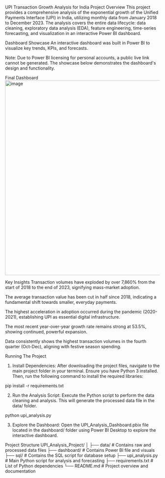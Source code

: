 UPI Transaction Growth Analysis for India
Project Overview
This project provides a comprehensive analysis of the exponential growth of the Unified Payments Interface (UPI) in India, utilizing monthly data from January 2018 to December 2023. The analysis covers the entire data lifecycle: data cleaning, exploratory data analysis (EDA), feature engineering, time-series forecasting, and visualization in an interactive Power BI dashboard.

Dashboard Showcase
An interactive dashboard was built in Power BI to visualize key trends, KPIs, and forecasts.

Note: Due to Power BI licensing for personal accounts, a public live link cannot be generated. The showcase below demonstrates the dashboard's design and functionality.

Final Dashboard
<img width="1121" height="632" alt="image" src="https://github.com/user-attachments/assets/0eb9e9f8-0e9d-4127-8f38-3e984dc97fc2" />



Key Insights
Transaction volumes have exploded by over 7,860% from the start of 2018 to the end of 2023, signifying mass-market adoption.

The average transaction value has been cut in half since 2018, indicating a fundamental shift towards smaller, everyday payments.

The highest acceleration in adoption occurred during the pandemic (2020-2021), establishing UPI as essential digital infrastructure.

The most recent year-over-year growth rate remains strong at 53.5%, showing continued, powerful expansion.

Data consistently shows the highest transaction volumes in the fourth quarter (Oct-Dec), aligning with festive season spending.

Running The Project
1. Install Dependencies:
After downloading the project files, navigate to the main project folder in your terminal. Ensure you have Python 3 installed. Then, run the following command to install the required libraries:

pip install -r requirements.txt

2. Run the Analysis Script:
Execute the Python script to perform the data cleaning and analysis. This will generate the processed data file in the data/ folder.

python upi_analysis.py

3. Explore the Dashboard:
Open the UPI_Analysis_Dashboard.pbix file located in the dashboard/ folder using Power BI Desktop to explore the interactive dashboard.

Project Structure
UPI_Analysis_Project/
│
├── data/              # Contains raw and processed data files
├── dashboard/         # Contains Power BI file and visuals
├── sql/               # Contains the SQL script for database setup
├── upi_analysis.py    # Main Python script for analysis and forecasting
├── requirements.txt   # List of Python dependencies
└── README.md          # Project overview and documentation

